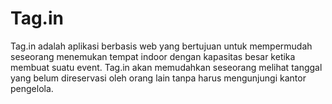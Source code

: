 # Tag.in
 Tag.in adalah aplikasi berbasis web yang bertujuan untuk mempermudah seseorang menemukan tempat indoor dengan kapasitas besar ketika membuat suatu event. Tag.in akan memudahkan seseorang melihat tanggal yang belum direservasi oleh orang lain tanpa harus mengunjungi kantor pengelola.
